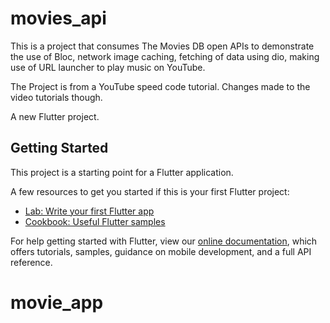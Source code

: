 # movies_api

This is a project that consumes The Movies DB open APIs to demonstrate the use of Bloc, network image caching, fetching of data using dio, making use of URL launcher to play music on YouTube.

The Project is from a YouTube speed code tutorial. Changes made to the video tutorials though.


A new Flutter project.

## Getting Started

This project is a starting point for a Flutter application.

A few resources to get you started if this is your first Flutter project:

- [Lab: Write your first Flutter app](https://flutter.dev/docs/get-started/codelab)
- [Cookbook: Useful Flutter samples](https://flutter.dev/docs/cookbook)

For help getting started with Flutter, view our
[online documentation](https://flutter.dev/docs), which offers tutorials,
samples, guidance on mobile development, and a full API reference.
# movie_app
